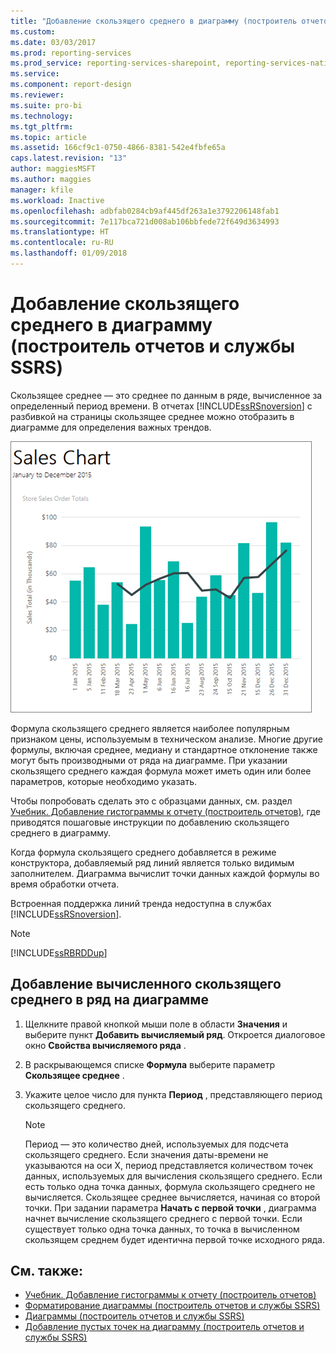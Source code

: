 ```yaml
---
title: "Добавление скользящего среднего в диаграмму (построитель отчетов и службы SSRS) | Документы Майкрософт"
ms.custom: 
ms.date: 03/03/2017
ms.prod: reporting-services
ms.prod_service: reporting-services-sharepoint, reporting-services-native
ms.service: 
ms.component: report-design
ms.reviewer: 
ms.suite: pro-bi
ms.technology: 
ms.tgt_pltfrm: 
ms.topic: article
ms.assetid: 166cf9c1-0750-4866-8381-542e4fbfe65a
caps.latest.revision: "13"
author: maggiesMSFT
ms.author: maggies
manager: kfile
ms.workload: Inactive
ms.openlocfilehash: adbfab0284cb9af445df263a1e3792206148fab1
ms.sourcegitcommit: 7e117bca721d008ab106bbfede72f649d3634993
ms.translationtype: HT
ms.contentlocale: ru-RU
ms.lasthandoff: 01/09/2018
---
```

# <a name="add-a-moving-average-to-a-chart-report-builder-and-ssrs"></a>Добавление скользящего среднего в диаграмму (построитель отчетов и службы SSRS)
Скользящее среднее — это среднее по данным в ряде, вычисленное за определенный период времени. В отчетах [!INCLUDE[ssRSnoversion](../../includes/ssrsnoversion-md.md)] с разбивкой на страницы скользящее среднее можно отобразить в диаграмме для определения важных трендов.  

![report-builder-column-chart-tutorial](../../reporting-services/media/report-builder-column-chart-tutorial.png)
  
 Формула скользящего среднего является наиболее популярным признаком цены, используемым в техническом анализе. Многие другие формулы, включая среднее, медиану и стандартное отклонение также могут быть производными от ряда на диаграмме. При указании скользящего среднего каждая формула может иметь один или более параметров, которые необходимо указать.  
 
 Чтобы попробовать сделать это с образцами данных, см. раздел [Учебник. Добавление гистограммы к отчету (построитель отчетов)](Tutorial:%20Add%20a%20Column%20Chart%20to%20Your%20Report%20\(Report%20Builder\).md), где приводятся пошаговые инструкции по добавлению скользящего среднего в диаграмму.
  
 Когда формула скользящего среднего добавляется в режиме конструктора, добавляемый ряд линий является только видимым заполнителем. Диаграмма вычислит точки данных каждой формулы во время обработки отчета.  
  
 Встроенная поддержка линий тренда недоступна в службах [!INCLUDE[ssRSnoversion](../../includes/ssrsnoversion-md.md)].  
  
> [!NOTE]  
>  [!INCLUDE[ssRBRDDup](../../includes/ssrbrddup-md.md)]  
  
## <a name="to-add-a-calculated-moving-average-to-a-series-on-the-chart"></a>Добавление вычисленного скользящего среднего в ряд на диаграмме  
  
1.  Щелкните правой кнопкой мыши поле в области **Значения** и выберите пункт **Добавить вычисляемый ряд**. Откроется диалоговое окно **Свойства вычисляемого ряда** .  
  
2.  В раскрывающемся списке **Формула** выберите параметр **Скользящее среднее** .  
  
3.  Укажите целое число для пункта **Период** , представляющего период скользящего среднего.  
  
    > [!NOTE]  
    >  Период — это количество дней, используемых для подсчета скользящего среднего. Если значения даты-времени не указываются на оси X, период представляется количеством точек данных, используемых для вычисления скользящего среднего. Если есть только одна точка данных, формула скользящего среднего не вычисляется. Скользящее среднее вычисляется, начиная со второй точки. При задании параметра **Начать с первой точки** , диаграмма начнет вычисление скользящего среднего с первой точки. Если существует только одна точка данных, то точка в вычисленном скользящем среднем будет идентична первой точке исходного ряда.  
  
## <a name="see-also"></a>См. также:  
* [Учебник. Добавление гистограммы к отчету (построитель отчетов)](Tutorial:%20Add%20a%20Column%20Chart%20to%20Your%20Report%20\(Report%20Builder\).md)
*  [Форматирование диаграммы (построитель отчетов и службы SSRS)](../../reporting-services/report-design/formatting-a-chart-report-builder-and-ssrs.md)   
*  [Диаграммы (построитель отчетов и службы SSRS)](../../reporting-services/report-design/charts-report-builder-and-ssrs.md)   
*  [Добавление пустых точек на диаграмму (построитель отчетов и службы SSRS)](../../reporting-services/report-design/add-empty-points-to-a-chart-report-builder-and-ssrs.md)  
  
  
